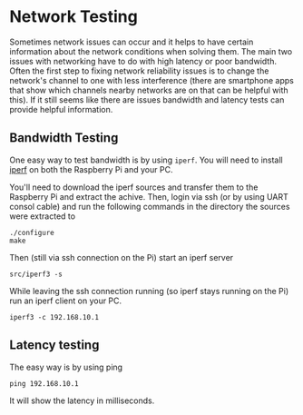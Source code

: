 # Network Testing

Sometimes network issues can occur and it helps to have certain information about the network conditions when solving them. The main two issues with networking have to do with high latency or poor bandwidth. Often the first step to fixing network reliability issues is to change the network's channel to one with less interference (there are smartphone apps that show which channels nearby networks are on that can be helpful with this). If it still seems like there are issues bandwidth and latency tests can provide helpful information.

## Bandwidth Testing
One easy way to test bandwidth is by using `iperf`. You will need to install [iperf](https://iperf.fr/iperf-download.php) on both the Raspberry Pi and your PC.

You'll need to download the iperf sources and transfer them to the Raspberry Pi and extract the achive. Then, login via ssh (or by using UART consol cable) and run the following commands in the directory the sources were extracted to

```
./configure
make
```
 
Then (still via ssh connection on the Pi) start an iperf server

```
src/iperf3 -s
```

While leaving the ssh connection running (so iperf stays running on the Pi) run an iperf client on your PC.

```
iperf3 -c 192.168.10.1
```

## Latency testing
The easy way is by using ping

```
ping 192.168.10.1
```

It will show the latency in milliseconds.